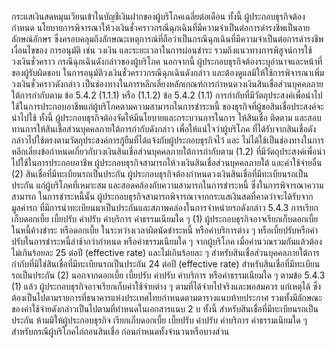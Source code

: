 กระแสเงินสดหมุนเวียนเข้าในบัญชีเงินฝากของผู้บริโภคเฉลี่ยต่อเดือน ทั้งนี้ ผู้ประกอบธุรกิจต้องกำหนด
นโยบายการพิจารณาให้วงเงินชั่วคราวกรณีฉุกเฉินที่มีความจำเป็นต่อการดำรงชีพเป็นลายลักษณ์อักษร
ซึ่งครอบคลุมถึงลักษณะเหตุการณ์ที่ถือว่าเป็นกรณีฉุกเฉินที่มีความจำเป็นต่อการดำรงชีพ เงื่อนไขของ
การอนุมัติ เช่น วงเงิน และระยะเวลาในการผ่อนชำระ รวมถึงแนวทางการพิสูจน์การใช้วงเงินชั่วคราว
กรณีฉุกเฉินดังกล่าวของผู้บริโภค นอกจากนี้ ผู้ประกอบธุรกิจต้องระบุอำนาจและหน้าที่ของผู้รับผิดชอบ
ในการอนุมัติวงเงินชั่วคราวกรณีฉุกเฉินดังกล่าว และต้องดูแลมิให้ใช้การพิจารณาเพิ่มวงเงินชั่วคราวดังกล่าว
เป็นช่องทางในการหลีกเลี่ยงหลักเกณฑ์การกำหนดวงเงินสินเชื่อส่วนบุคคลภายใต้การกำกับตาม
ข้อ 5.4.2 (1.1.1) หรือ (1.1.2)
ข้อ 5.4.2 (1.1)
การกำกับที่มีวัตถุประสงค์เพื่อนำไปใช้ในการประกอบอาชีพแก่ผู้บริโภคตามความสามารถในการชำระหนี้
ของธุรกิจที่ผู้ขอสินเชื่อประสงค์จะนำไปใช้ ทั้งนี้ ผู้ประกอบธุรกิจต้องจัดให้มีนโยบายและกระบวนการในการ
ให้สินเชื่อ ติดตาม และสอบทานการให้สินเชื่อส่วนบุคคลภายใต้การกำกับดังกล่าว เพื่อให้แน่ใจว่าผู้บริโภค
ที่ได้รับจากสินเชื่อดังกล่าวไปใช้ตรงตามวัตถุประสงค์การกู้ยืมที่ได้แจ้งกับผู้ประกอบธุรกิจไว้ และ
ไม่ได้ใช้เป็นช่องทางในการหลีกเลี่ยงข้อกําหนดเกี่ยวกับวงเงินสินเชื่อส่วนบุคคลภายใต้การกํากับตาม
(1.2) ที่มีวัตถุประสงค์เพื่อนำไปใช้ในการประกอบอาชีพ
ผู้ประกอบธุรกิจสามารถให้วงเงินสินเชื่อส่วนบุคคลภายใต้
และค่าใช้จ่ายอื่น
(2) สินเชื่อที่มีทะเบียนรถเป็นประกัน
ผู้ประกอบธุรกิจต้องกําหนดวงเงินสินเชื่อที่มีทะเบียนรถเป็นประกัน
แก่ผู้บริโภคที่เหมาะสม และสอดคล้องกับความสามารถในการชำระหนี้ ซึ่งในการพิจารณาความสามารถ
ในการชำระหนี้นั้น ผู้ประกอบธุรกิจสามารถพิจารณาจากกระแสเงินสดที่คาดว่าจะได้รับจากมูลค่ารถ
ที่มีการนำทะเบียนมาเป็นประกันและสภาพคล่องในการจำหน่ายรถดังกล่าว
5.4.3 การเรียกเก็บดอกเบี้ย เบี้ยปรับ ค่าปรับ ค่าบริการ ค่าธรรมเนียมใด ๆ
(1) ผู้ประกอบธุรกิจอาจเรียกเก็บดอกเบี้ยในหนี้ค้างชำระ หรือดอกเบี้ย
ในระหว่างเวลาผิดนัดชำระหนี้ หรือค่าบริการต่าง ๆ หรือเบี้ยปรับหรือค่าปรับในการชำระหนี้ล่าช้ากว่ากําหนด
หรือค่าธรรมเนียมใด ๆ จากผู้บริโภค เมื่อคำนวณรวมกันแล้วต้องไม่เกินร้อยละ 25 ต่อปี (effective rate)
และไม่เกินร้อยละ
ๆ
สำหรับสินเชื่อส่วนบุคคลภายใต้การกำกับที่มิใช่สินเชื่อที่มีทะเบียนรถเป็นประกัน
24 ต่อปี (effective rate) สําหรับสินเชื่อที่มีทะเบียนรถเป็นประกัน
(2) นอกจากดอกเบี้ย เบี้ยปรับ ค่าปรับ ค่าบริการ หรือค่าธรรมเนียมใด ๆ
ตามข้อ 5.4.3 (1) แล้ว ผู้ประกอบธุรกิจอาจเรียกเก็บค่าใช้จ่ายต่าง ๆ ตามที่ได้จ่ายไปจริงและพอสมควร
แก่เหตุได้ ซึ่งต้องเป็นไปตามรายการที่ธนาคารแห่งประเทศไทยกำหนดตามตารางแนบท้ายประกาศ
รวมทั้งมีลักษณะของค่าใช้จ่ายดังกล่าวเป็นไปตามที่ทําหนดในเอกสารแนบ 2
บ
ทั้งนี้ สําหรับสินเชื่อที่มีทะเบียนรถเป็นประกัน ห้ามมิให้ผู้ประกอบธุรกิจ
เรียกเก็บดอกเบี้ย เบี้ยปรับ ค่าปรับ ค่าบริการ ค่าธรรมเนียมใด ๆ สำหรับกรณีผู้บริโภคไถ่ถอนสินเชื่อ
ก่อนกําหนดทั้งจํานวนหรือบางส่วน
